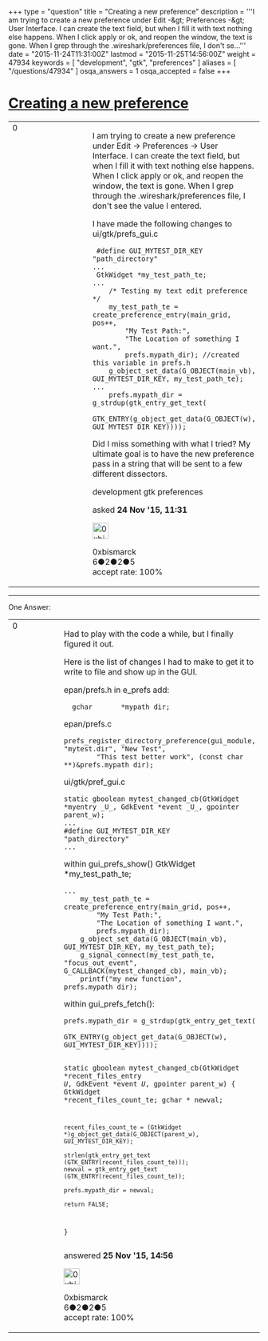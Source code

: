 +++
type = "question"
title = "Creating a new preference"
description = '''I am trying to create a new preference under Edit -&amp;gt; Preferences -&amp;gt; User Interface. I can create the text field, but when I fill it with text nothing else happens. When I click apply or ok, and reopen the window, the text is gone. When I grep through the .wireshark/preferences file, I don&#x27;t se...'''
date = "2015-11-24T11:31:00Z"
lastmod = "2015-11-25T14:56:00Z"
weight = 47934
keywords = [ "development", "gtk", "preferences" ]
aliases = [ "/questions/47934" ]
osqa_answers = 1
osqa_accepted = false
+++

<div class="headNormal">

# [Creating a new preference](/questions/47934/creating-a-new-preference)

</div>

<div id="main-body">

<div id="askform">

<table id="question-table" style="width:100%;"><colgroup><col style="width: 50%" /><col style="width: 50%" /></colgroup><tbody><tr class="odd"><td style="width: 30px; vertical-align: top"><div class="vote-buttons"><span id="post-47934-upvote" class="ajax-command post-vote up" rel="nofollow" title="I like this post (click again to cancel)"> </span><div id="post-47934-score" class="post-score" title="current number of votes">0</div><span id="post-47934-downvote" class="ajax-command post-vote down" rel="nofollow" title="I dont like this post (click again to cancel)"> </span> <span id="favorite-mark" class="ajax-command favorite-mark" rel="nofollow" title="mark/unmark this question as favorite (click again to cancel)"> </span><div id="favorite-count" class="favorite-count"></div></div></td><td><div id="item-right"><div class="question-body"><p>I am trying to create a new preference under Edit -&gt; Preferences -&gt; User Interface. I can create the text field, but when I fill it with text nothing else happens. When I click apply or ok, and reopen the window, the text is gone. When I grep through the .wireshark/preferences file, I don't see the value I entered.<br />
</p><p>I have made the following changes to ui/gtk/prefs_gui.c</p><pre><code> #define GUI_MYTEST_DIR_KEY     &quot;path_directory&quot;
...
 GtkWidget *my_test_path_te;
...
    /* Testing my text edit preference */
    my_test_path_te = create_preference_entry(main_grid, pos++,
        &quot;My Test Path:&quot;,
        &quot;The Location of something I want.&quot;,
        prefs.mypath_dir); //created this variable in prefs.h
    g_object_set_data(G_OBJECT(main_vb), GUI_MYTEST_DIR_KEY, my_test_path_te);
...
    prefs.mypath_dir = g_strdup(gtk_entry_get_text(
          GTK_ENTRY(g_object_get_data(G_OBJECT(w), GUI_MYTEST_DIR_KEY))));</code></pre><p>Did I miss something with what I tried? My ultimate goal is to have the new preference pass in a string that will be sent to a few different dissectors.</p></div><div id="question-tags" class="tags-container tags"><span class="post-tag tag-link-development" rel="tag" title="see questions tagged &#39;development&#39;">development</span> <span class="post-tag tag-link-gtk" rel="tag" title="see questions tagged &#39;gtk&#39;">gtk</span> <span class="post-tag tag-link-preferences" rel="tag" title="see questions tagged &#39;preferences&#39;">preferences</span></div><div id="question-controls" class="post-controls"></div><div class="post-update-info-container"><div class="post-update-info post-update-info-user"><p>asked <strong>24 Nov '15, 11:31</strong></p><img src="https://secure.gravatar.com/avatar/b7abadc19faf42f27c2c2feeae249e1f?s=32&amp;d=identicon&amp;r=g" class="gravatar" width="32" height="32" alt="0xbismarck&#39;s gravatar image" /><p><span>0xbismarck</span><br />
<span class="score" title="6 reputation points">6</span><span title="2 badges"><span class="badge1">●</span><span class="badgecount">2</span></span><span title="2 badges"><span class="silver">●</span><span class="badgecount">2</span></span><span title="5 badges"><span class="bronze">●</span><span class="badgecount">5</span></span><br />
<span class="accept_rate" title="Rate of the user&#39;s accepted answers">accept rate:</span> <span title="0xbismarck has one accepted answer">100%</span> </br></p></div></div><div id="comments-container-47934" class="comments-container"></div><div id="comment-tools-47934" class="comment-tools"></div><div class="clear"></div><div id="comment-47934-form-container" class="comment-form-container"></div><div class="clear"></div></div></td></tr></tbody></table>

------------------------------------------------------------------------

<div class="tabBar">

<span id="sort-top"></span>

<div class="headQuestions">

One Answer:

</div>

</div>

<span id="47997"></span>

<div id="answer-container-47997" class="answer accepted-answer answered-by-owner">

<table style="width:100%;"><colgroup><col style="width: 50%" /><col style="width: 50%" /></colgroup><tbody><tr class="odd"><td style="width: 30px; vertical-align: top"><div class="vote-buttons"><span id="post-47997-upvote" class="ajax-command post-vote up" rel="nofollow" title="I like this post (click again to cancel)"> </span><div id="post-47997-score" class="post-score" title="current number of votes">0</div><span id="post-47997-downvote" class="ajax-command post-vote down" rel="nofollow" title="I dont like this post (click again to cancel)"> </span> <span class="accept-answer on" rel="nofollow" title="0xbismarck has selected this answer as the correct answer"> </span></div></td><td><div class="item-right"><div class="answer-body"><p>Had to play with the code a while, but I finally figured it out.</p><p>Here is the list of changes I had to make to get it to write to file and show up in the GUI.</p><p>epan/prefs.h in e_prefs add:</p><pre><code>  gchar       *mypath_dir;</code></pre><p>epan/prefs.c</p><pre><code>prefs_register_directory_preference(gui_module, &quot;mytest.dir&quot;, &quot;New Test&quot;,
        &quot;This test better work&quot;, (const char **)&amp;prefs.mypath_dir);</code></pre><p>ui/gtk/pref_gui.c</p><pre><code>static gboolean mytest_changed_cb(GtkWidget *myentry _U_, GdkEvent *event _U_, gpointer parent_w);
...
#define GUI_MYTEST_DIR_KEY      &quot;path_directory&quot;
...</code></pre><p>within gui_prefs_show() GtkWidget *my_test_path_te;</p><pre><code>...
    my_test_path_te = create_preference_entry(main_grid, pos++,
        &quot;My Test Path:&quot;,
        &quot;The Location of something I want.&quot;,
        prefs.mypath_dir);
    g_object_set_data(G_OBJECT(main_vb), GUI_MYTEST_DIR_KEY, my_test_path_te);
    g_signal_connect(my_test_path_te, &quot;focus_out_event&quot;, G_CALLBACK(mytest_changed_cb), main_vb);
    printf(&quot;my new function&quot;, prefs.mypath_dir);</code></pre><p>within gui_prefs_fetch():</p><pre><code>prefs.mypath_dir = g_strdup(gtk_entry_get_text(
              GTK_ENTRY(g_object_get_data(G_OBJECT(w), GUI_MYTEST_DIR_KEY))));

static gboolean
mytest_changed_cb(GtkWidget *recent_files_entry _U_,
          GdkEvent *event _U_, gpointer parent_w)
{
    GtkWidget   *recent_files_count_te;
    gchar * newval;

    recent_files_count_te = (GtkWidget *)g_object_get_data(G_OBJECT(parent_w), GUI_MYTEST_DIR_KEY);

    strlen(gtk_entry_get_text (GTK_ENTRY(recent_files_count_te)));
    newval = gtk_entry_get_text (GTK_ENTRY(recent_files_count_te));

    prefs.mypath_dir = newval;

    return FALSE;
}</code></pre></div><div class="answer-controls post-controls"></div><div class="post-update-info-container"><div class="post-update-info post-update-info-user"><p>answered <strong>25 Nov '15, 14:56</strong></p><img src="https://secure.gravatar.com/avatar/b7abadc19faf42f27c2c2feeae249e1f?s=32&amp;d=identicon&amp;r=g" class="gravatar" width="32" height="32" alt="0xbismarck&#39;s gravatar image" /><p><span>0xbismarck</span><br />
<span class="score" title="6 reputation points">6</span><span title="2 badges"><span class="badge1">●</span><span class="badgecount">2</span></span><span title="2 badges"><span class="silver">●</span><span class="badgecount">2</span></span><span title="5 badges"><span class="bronze">●</span><span class="badgecount">5</span></span><br />
<span class="accept_rate" title="Rate of the user&#39;s accepted answers">accept rate:</span> <span title="0xbismarck has one accepted answer">100%</span></p></div></div><div id="comments-container-47997" class="comments-container"></div><div id="comment-tools-47997" class="comment-tools"></div><div class="clear"></div><div id="comment-47997-form-container" class="comment-form-container"></div><div class="clear"></div></div></td></tr></tbody></table>

</div>

<div class="paginator-container-left">

</div>

</div>

</div>

